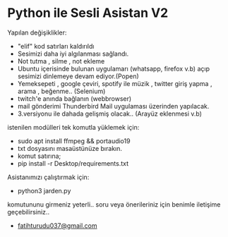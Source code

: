 ﻿# Python ile Sesli Asistan V2
Yapılan değişiklikler:



- "elif" kod satırları kaldırıldı
- Sesimizi daha iyi algılanması sağlandı.
- Not tutma , silme , not ekleme
- Ubuntu içerisinde bulunan uygulamarı (whatsapp, firefox v.b) açıp sesimizi dinlemeye devam ediyor.(Popen)
- Yemeksepeti , google çeviri, spotify ile müzik , twitter giriş yapma , arama , beğenme.. (Selenium)
- twitch'e anında bağlanın (webbrowser)
- mail gönderimi Thunderbird Mail uygulaması üzerinden yapılacak.
- 3.versiyonu ile dahada gelişmiş olacak.. (Arayüz eklenmesi v.b)

istenilen modülleri tek komutla yüklemek için:
- sudo apt install ffmpeg && portaudio19
- txt dosyasını masaüstünüze bırakın.
- komut satırına;
- pip install -r Desktop/requirements.txt 

Asistanımızı çalıştırmak için:
- python3 jarden.py 

komutununu girmeniz yeterli.. soru veya önerileriniz için benimle iletişime geçebilirsiniz..
- fatihturudu037@gmail.com


